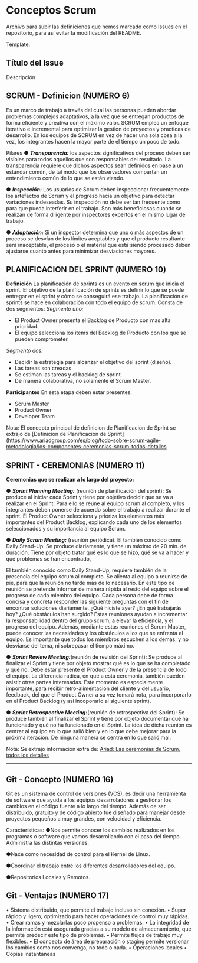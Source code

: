 # Conceptos Scrum
Archivo para subir las definiciones que hemos marcado como Issues en el repositorio, para así evitar la modificación del README.

Template:
## Título del Issue
Descripción

## SCRUM - Definicion (NUMERO 6)
Es un marco de trabajo a través del cual las personas pueden abordar problemas complejos adaptativos, a la vez que se entregan productos de forma eficiente y creativa con el máximo valor. SCRUM emplea un enfoque iterativo e incremental para optimizar la gestion de proyectos y practicas de desarrollo. En los equipos de SCRUM en vez de hacer una sola cosa a la vez, los integrantes hacen la mayor parte de el tiempo un poco de todo.

Pilares
● **_Transparencia:_** los aspectos significativos del proceso deben ser visibles para todos aquellos que son responsables del resultado. La transparencia requiere que dichos aspectos sean definidos en base a un estándar común, de tal modo que los observadores compartan un entendimiento común de lo que se están viendo.

● **_Inspección:_** Los usuarios de Scrum deben inspeccionar frecuentemente los artefactos de Scrum y el progreso hacia un objetivo para detectar variaciones indeseadas. Su inspección no debe ser tan frecuente como para que pueda interferir en el trabajo. Son más beneficiosas cuando se realizan de forma diligente por inspectores expertos en el mismo lugar de trabajo.

● **_Adaptación:_** Si un inspector determina que uno o más aspectos de un proceso se desvían de los límites aceptables y que el producto resultante será inaceptable, el proceso o el material que está siendo procesado deben ajustarse cuanto antes para minimizar desviaciones mayores.

##  PLANIFICACION DEL SPRINT (NUMERO 10)

**Definición**
La planificación de sprints es un evento en scrum que inicia el sprint. El objetivo de la planificación de sprints es definir lo que se puede entregar en el sprint y cómo se conseguirá ese trabajo. La planificación de sprints se hace en colaboración con todo el equipo de scrum.
Consta de dos segmentos:
_Segmento uno:_ 
-  El Product Owner presenta el Backlog de Producto con mas alta prioridad.
- El equipo selecciona los items del Backlog de Producto con los que se pueden comprometer.

_Segmento dos:_
- Decidir la estrategia para alcanzar el objetivo del sprint (diseño).
- Las tareas son creadas.
- Se estiman las tareas y el backlog de sprint.
- De manera colaborativa, no solamente el Scrum Master.


**Participantes**
En esta etapa deben estar presentes:
- Scrum Master
- Product Owner
- Developer Team

Nota: El concepto principal de definicion de Planificacion de Sprint se extrajo de [Definicion de Planificacion de Sprint](https://www.ariadgroup.com/es/blog/todo-sobre-scrum-agile-metodologia/los-componentes-ceremonias-scrum-todos-detalles 


## SPRINT - CEREMONIAS (NUMERO 11)
**Ceremonias que se realizan a lo largo del proyecto:**

● **_Sprint Planning Meeting:_** (reunión de planificación del sprint): Se produce al iniciar cada
Sprint y tiene por objetivo decidir que se va a realizar en el Sprint. Para ello se reune al equipo scrum al completo, y los integrantes deben ponerse de acuerdo sobre el trabajo a realizar durante el sprint. El Product Owner selecciona y prioriza los elementos más importantes del Product Backlog, explicando cada uno de los elementos seleccionados y su importancia al equipo Scrum.

● **_Daily Scrum Meeting:_** (reunión periódica).
El también conocido como Daily Stand-Up. Se produce diariamente, y tiene un máximo de 20 min. de duración. Tiene por objeto tratar qué es lo que se hizo, qué se va a hacer y qué problemas se han encontrado, 

El también conocido como Daily Stand-Up, requiere también de la presencia del equipo scrum al completo. Se alienta al equipo a reunirse de pie, para que la reunión no tarde más de lo necesario. En este tipo de reunión se pretende informar de manera rápida al resto del equipo sobre el progreso de cada miembro del equipo. Cada persona debe de forma concisa y concreta responder las siguiente preguntas con el fin de encontrar soluciones diariamente.
¿Qué hiciste ayer?
¿En qué trabajarás hoy?
¿Qué obstáculos han surgido?
Estas reuniones ayudan a incrementar la responsabilidad dentro del grupo scrum, a elevar la eficiencia, y el progreso del equipo. Además, mediante estas reuniones el Scrum Master, puede conocer las necesidades y los obstáculos a los que se enfrenta el equipo. Es importante que todos los miembros escuchen a los demás, y no desviarse del tema, ni sobrepasar el tiempo máximo.

● **_Sprint Review Meeting:_**(reunión de revisión del Sprint): Se produce al finalizar el Sprint y
tiene por objeto mostrar qué es lo que se ha completado y qué no. Debe estar presente el Product Owner y de la presencia de todo el equipo. La diferencia radica, en que a esta ceremonia, también pueden asistir otras partes interesadas. Este momento es especialmente importante, para recibir retro-alimentación del cliente y del usuario, feedback, del que el Product Owner a su vez tomará nota, para incorporarlo en el Product Backlog (y así incoporarlo al siguiente sprint).

● **_Sprint Retrospective Meeting:_**(reunión de retrospectiva del Sprint):
Se produce también al finalizar el Sprint y tiene por objeto documentar qué ha funcionado y qué no ha funcionado en el Sprint. La idea de dicha reunión es centrar al equipo en lo que salió bien y en lo que debe mejorar para la próxima iteración. De ninguna manera se centra en lo que salió mal.

Nota: Se extrajo informacion extra de: [Ariad: Las ceremonias de Scrum, todos los detalles](https://www.ariadgroup.com/es/blog/todo-sobre-scrum-agile-metodologia/los-componentes-ceremonias-scrum-todos-detalles)


_________________________________________
## Git - Concepto (NUMERO 16)
Git es un sistema de control de versiones (VCS), es decir una herramienta de software que ayuda a los equipos desarroladores a gestionar los cambios en el código fuente a lo largo del tiempo. Además de ser distribuido, gratuito y de código abierto fue diseñado para manejar desde proyectos pequeños a muy grandes, con velocidad y eficiencia.

Características:
●Nos permite conocer los cambios realizados en los programas o software que vamos desarrollando con el paso del tiempo. Administra las distintas versiones.

●Nace como necesidad de control para el Kernel de Linux. 

●Coordinar el trabajo entre los diferentes desarrolladores del equipo.

●Repositorios Locales y Remotos.

## Git - Ventajas (NUMERO 17)
• Sistema distribuido, que permite el trabajo incluso sin conexión.
• Super rápido y ligero, optimizado para hacer operaciones de control muy rápidas.
• Crear ramas y mezclarlas poco propenso a problemas.
• La integridad de la información está asegurada gracias a su modelo de almacenamiento, que permite predecir este tipo de problemas. 
• Permite flujos de trabajo muy flexibles.
• El concepto de área de preparación o staging permite versionar los cambios como nos convenga, no todo o nada.
• Operaciones locales
• Copias instantáneas
